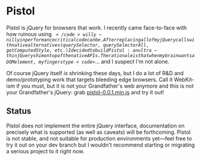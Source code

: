 Pistol
======

Pistol is jQuery for browsers that work. I recently came face-to-face with how ruinous using <code>$</code> willy-nilly
in performance critical code can be. After replacing all of my jQuery calls with native alternatives (querySelector, 
querySelectorAll, getComputedStyle, etc.) I decided to build Pistol: an ultra-thin jQuery shim on top of the native APIs.
The rationale is that when my brain wants a DOM element, my fingers type <code>$</code>... and I suspect I'm not alone.

Of course jQuery itself <i>is</i> shrinking these days, but I do a lot of R&D and demo/prototyping work that targets
bleeding edge browsers. Call it WebKit-ism if you must, but it is not your Grandfather's web anymore and this is
not your Grandfather's jQuery: grab <a href="#">pistol-0.0.1.min.js</a> and try it out!

## Status

Pistol does not implement the entire jQuery interface, documentation on precisely what is supported (as well as caveats) will be forthcoming. Pistol is not stable, and not suitable for production environments yet&mdash;feel free to try it out on your dev branch but I wouldn't recommend starting or migrating a serious project to it right now.
